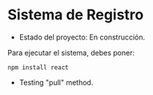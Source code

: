<h1>Sistema de Registro</h1>

- Estado del proyecto: En construcción.

Para ejecutar el sistema, debes poner:

```npm install react```
- Testing "pull" method.
